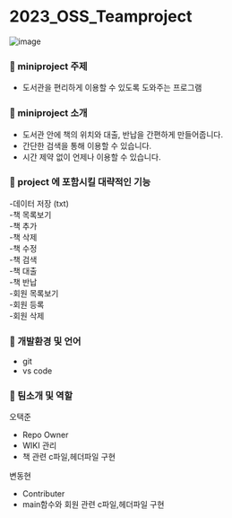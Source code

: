 # 2023_OSS_Teamproject
![image](https://user-images.githubusercontent.com/126431882/236813899-379b5916-a5e6-469a-9703-97ac5ba57304.png)


### :pushpin: miniproject 주제<br>
- 도서관을 편리하게 이용할 수 있도록 도와주는 프로그램

### :pushpin: miniproject 소개<br>
- 도서관 안에 책의 위치와 대출, 반납을 간편하게 만들어줍니다.
- 간단한 검색을 통해 이용할 수 있습니다.
- 시간 제약 없이 언제나 이용할 수 있습니다.

### :pushpin: project 에 포함시킬 대략적인 기능<br>
-데이터 저장 (txt)<br>
-책 목록보기<br> 
-책 추가<br> 
-책 삭제<br> 
-책 수정<br> 
-책 검색<br> 
-책 대출<br> 
-책 반납<br> 
-회원 목록보기<br> 
-회원 등록<br> 
-회원 삭제<br> 

### :pushpin: 개발환경 및 언어<br>
- git<br>
- vs code

### :pushpin: 팀소개 및 역할<br>
오택준<br>
- Repo Owner
- WIKI 관리
- 책 관련 c파일,헤더파일 구현

변동현<br>
- Contributer
- main함수와 회원 관련 c파일,헤더파일 구현
